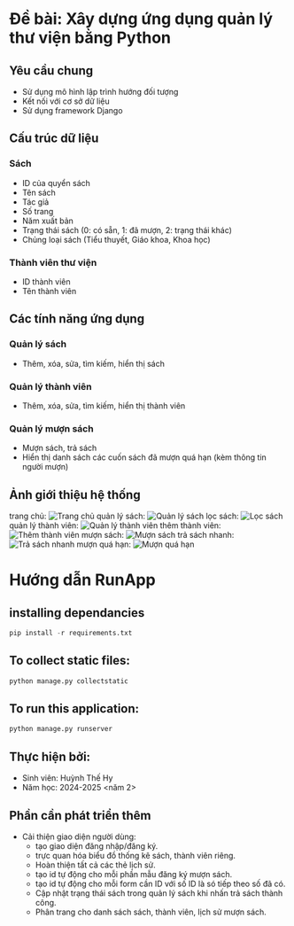 # Đề bài: Xây dựng ứng dụng quản lý thư viện bằng Python

## Yêu cầu chung
- Sử dụng mô hình lập trình hướng đối tượng
- Kết nối với cơ sở dữ liệu
- Sử dụng framework Django

## Cấu trúc dữ liệu
### Sách
- ID của quyển sách
- Tên sách
- Tác giả
- Số trang
- Năm xuất bản
- Trạng thái sách (0: có sẵn, 1: đã mượn, 2: trạng thái khác)
- Chủng loại sách (Tiểu thuyết, Giáo khoa, Khoa học)

### Thành viên thư viện
- ID thành viên
- Tên thành viên

## Các tính năng ứng dụng
### Quản lý sách
- Thêm, xóa, sửa, tìm kiếm, hiển thị sách

### Quản lý thành viên
- Thêm, xóa, sửa, tìm kiếm, hiển thị thành viên

### Quản lý mượn sách
- Mượn sách, trả sách
- Hiển thị danh sách các cuốn sách đã mượn quá hạn (kèm thông tin người mượn)

## Ảnh giới thiệu hệ thống
trang chủ:
![Trang chủ](/src/static/images/trangchu.png)
quản lý sách:
![Quản lý sách](/src/static/images/quanlysach.png)
lọc sách:
![Lọc sách](/src/static/images/locsach.png)
quản lý thành viên:
![Quản lý thành viên](/src/static/images/thanhvinen.png)
thêm thành viên:
![Thêm thành viên](/src/static/images/themthanhvien.png)
mượn sách:
![Mượn sách](/src/static/images/muonsach.png)
trả sách nhanh:
![Trả sách nhanh](/src/static/images/trasach.png)
mượn quá hạn:
![Mượn quá hạn](/src/static/images/muonquahan.png)


# Hướng dẫn RunApp
## installing dependancies

```python
pip install -r requirements.txt
```

## To collect static files:

```python
python manage.py collectstatic
```

## To run this application:

```python
python manage.py runserver
```
## Thực hiện bởi:
- Sinh viên: Huỳnh Thế Hy
- Năm học: 2024-2025 <năm 2>

## Phần cần phát triển thêm
- Cải thiện giao diện người dùng:
    - tạo giao diện đăng nhập/đăng ký.
    - trực quan hóa biểu đồ thống kê sách, thành viên riêng.
    - Hoàn thiện tất cả các thẻ lịch sử.
    + tạo id tự động cho mỗi phần mẫu đăng ký mượn sách.
    + tạo id tự động cho mỗi form cần ID với số ID là só tiếp theo số đã có.
    + Cập nhật trạng thái sách trong quản lý sách khi nhấn trả sách thành công.
    + Phân trang cho danh sách sách, thành viên, lịch sử mượn sách.
